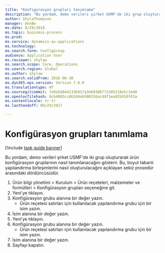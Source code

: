 ```yaml
--- 
title: "Konfigürasyon grupları tanımlama"
description: "Bu yordam, demo verileri şirket USMF'de iki grup oluşturarak ürün konfigürasyon gruplarının nasıl tanımlanacağını gösterir."
author: ShylaThompson
manager: AnnBe
ms.date: 8/29/2018
ms.topic: business-process
ms.prod: 
ms.service: dynamics-ax-applications
ms.technology: 
ms.search.form: ConfigGroup
audience: Application User
ms.reviewer: shylaw
ms.search.scope: Core, Operations
ms.search.region: Global
ms.author: shylaw
ms.search.validFrom: 2016-06-30
ms.dyn365.ops.version: Version 7.0.0
ms.translationtype: HT
ms.sourcegitcommit: 7e0a5d044133b917a3eb9386773205218e5c1b40
ms.openlocfilehash: 6cb4803cc862d4eb508316ac49f1ea92b910f43a
ms.contentlocale: tr-tr
ms.lasthandoff: 09/29/2017

---
```

# <a name="define-configuration-groups"></a>Konfigürasyon grupları tanımlama

[!include [task guide banner](../../includes/task-guide-banner.md)]

Bu yordam, demo verileri şirket USMF'de iki grup oluşturarak ürün konfigürasyon gruplarının nasıl tanımlanacağını gösterir. Bu, boyut tabanlı yapılandırma birleşimlerini nasıl oluşturulacağını açıklayan sekiz prosedür arasındaki dördüncüsüdür.

1. Ürün bilgi yönetimi > Kurulum > Ürün reçeteleri, malzemeler ve formülleri > Konfigürasyon grupları seçeneğine git.
2. Yeni'ye tıklayın.
3. Konfigürasyon grubu alanına bir değer yazın.
    * Ürün reçetesi satırları için kullanılacak yapılandırma grubu için bir isim yazın.  
4. İsim alanına bir değer yazın.
5. Yeni'ye tıklayın.
6. Konfigürasyon grubu alanına bir değer yazın.
    * Ürün reçetesi satırları için kullanılacak yapılandırma grubu için bir isim yazın.  
7. İsim alanına bir değer yazın.
8. Sayfayı kapatın.


